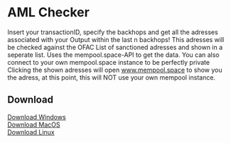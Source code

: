 # AML Checker

Insert your transactionID, specify the backhops and get all the adresses associated with your Output within the last n backhops!
This adresses will be checked against the OFAC List of sanctioned adresses and shown in a seperate list.
Uses the mempool.space-API to get the data.
You can also connect to your own mempool.space instance to be perfectly private
Clicking the shown adresses will open www.mempool.space to show you the adress, at this point, this will NOT use your own mempool instance.

## Download

<a href="https://mega.nz/file/eExTnAaB#JHHT4iz7J0ZSHHdK_lWGGjaj8uXdc_1eRrFPmkyn0Bs" target="_blank">Download Windows</a><br>
<a href="https://mega.nz/file/aF5kETKQ#c9vHvtFsMJczL4AGMaIY4sfsmcgARfbGlS1Ei2Ti3Fg" target="_blank">Download MacOS</a><br>
<a href="https://mega.nz/file/qRBlRJDL#qPOJEIsSgseKZJtijBKFmOV4ZOFanoQmhgNQneU0wIk" target="_blank">Download Linux</a>
